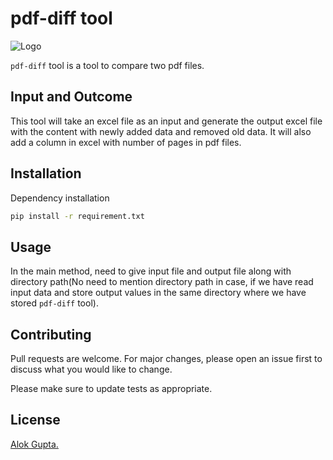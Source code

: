 # pdf-diff tool

![Logo](pdf-to-text.png)
 
`pdf-diff` tool is a tool to compare two pdf files. 

## Input and Outcome

This tool will take an excel file as an input and generate the output excel
 file with the content with newly added data and removed old data. It will
  also add a column in excel with number of pages in pdf files. 

## Installation

Dependency installation

```bash
pip install -r requirement.txt
```

## Usage

In the main method, need to give input file and output file along with
 directory path(No need to mention directory path in case, if we have read
  input data and store output values in the same directory where we have
   stored `pdf-diff` tool).
## Contributing

Pull requests are welcome. For major changes, please open an issue first to discuss what you would like to change.

Please make sure to update tests as appropriate.

## License

[Alok Gupta.](https://alokgupta.hpage.com)